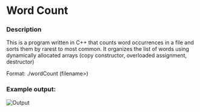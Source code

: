 # Word Count
### Description
This is a program written in C++ that counts word occurrences in a file and sorts them by rarest to most common.
It organizes the list of words using dynamically allocated arrays (copy constructor, overloaded assignment, destructor)

Format: ./wordCount (filename>)

### Example output:

![Output](https://i.imgur.com/9wbQYGo.png)
